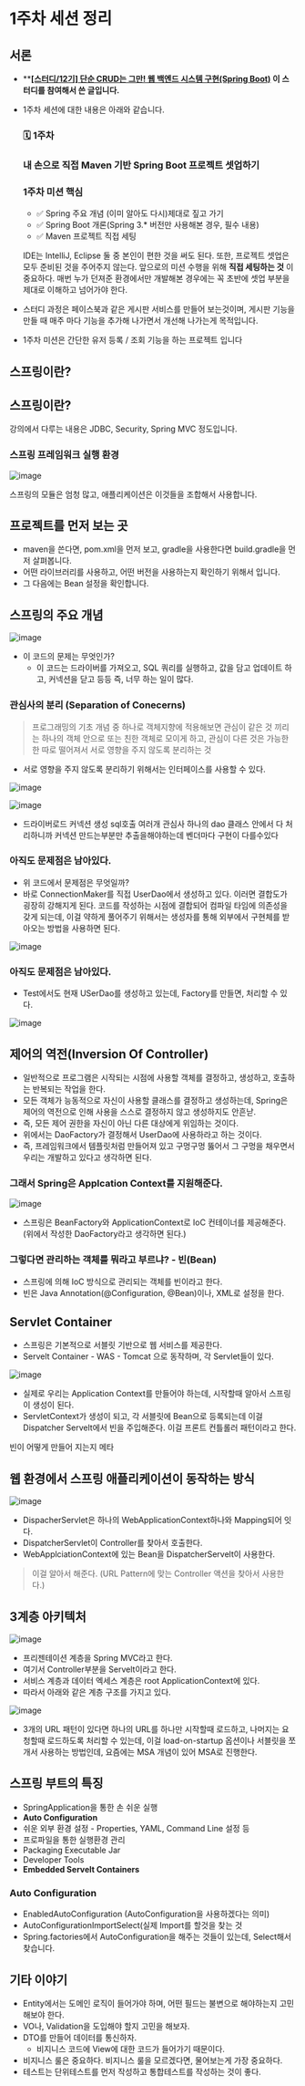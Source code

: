 # 1주차 세션 정리

## 서론

- ****[[스터디/12기] 단순 CRUD는 그만! 웹 백엔드 시스템 구현(Spring Boot)](https://programmers.co.kr/learn/courses/13469) 이 스터디를 참여해서 쓴 글입니다.**
- 1주차 세션에 대한 내용은 아래와 같습니다.
    
    ### **🗓 1주차**
    
    ### **내 손으로 직접 Maven 기반 Spring Boot 프로젝트 셋업하기**
    
    ### **1주차 미션 핵심**
    
    - ✅ Spring 주요 개념 (이미 알아도 다시)제대로 짚고 가기
    - ✅ Spring Boot 개론(Spring 3.* 버전만 사용해본 경우, 필수 내용)
    - ✅ Maven 프로젝트 직접 세팅
    
    IDE는 IntelliJ, Eclipse 둘 중 본인이 편한 것을 써도 된다. 또한, 프로젝트 셋업은 모두 준비된 것을 주어주지 않는다. 앞으로의 미션 수행을 위해 **직접 세팅하는 것** 이 중요하다. 매번 누가 던져준 환경에서만 개발해본 경우에는 꼭 초반에 셋업 부분을 제대로 이해하고 넘어가야 한다.
    
- 스터디 과정은 페이스북과 같은 게시판 서비스를 만들어 보는것이며, 게시판 기능을 만들 때 매주 마다 기능을 추가해 나가면서 개선해 나가는게 목적입니다.
- 1주차 미션은 간단한 유저 등록 / 조회 기능을 하는 프로젝트 입니다

## 스프링이란?

## 스프링이란?

강의에서 다루는 내용은 JDBC, Security, Spring MVC 정도입니다.

### 스프링 프레임워크 실행 환경

![image](https://user-images.githubusercontent.com/53366407/156082438-1aef7bea-d0ff-4e2f-b2d8-7b0f95bedee7.png)

스프링의 모듈은 엄청 많고, 애플리케이션은 이것들을 조합해서 사용합니다.

## 프로젝트를 먼저 보는 곳

- maven을 쓴다면, pom.xml을 먼저 보고, gradle을 사용한다면 build.gradle을 먼저 살펴봅니다.
- 어떤 라이브러리를 사용하고, 어떤 버전을 사용하는지 확인하기 위해서 입니다.
- 그 다음에는 Bean 설정을 확인합니다.

## 스프링의 주요 개념

![image](https://user-images.githubusercontent.com/53366407/156082502-adb6aadb-f9f8-4352-8abb-d7f47489eb61.png)

- 이 코드의 문제는 무엇인가?
    - 이 코드는 드라이버를 가져오고, SQL 쿼리를 실행하고, 값을 담고 업데이트 하고, 커넥션을 닫고 등등 즉, 너무 하는 일이 많다.

### 관심사의 분리 (Separation of Conecerns)

> 프로그래밍의 기초 개념 중 하나로 객체지향에 적용해보면 관심이 같은 것 끼리는 하나의 객체 안으로 또는 친한 객체로 모이게 하고, 관심이 다른 것은 가능한 한 따로 떨어져서 서로 영향을 주지 않도록 분리하는 것
> 
- 서로 영향을 주지 않도록 분리하기 위해서는 인터페이스를 사용할 수 있다.

![image](https://user-images.githubusercontent.com/53366407/156082542-ea123f86-2766-45b4-8fae-f8055a2201d3.png)

![image](https://user-images.githubusercontent.com/53366407/156082550-7a0fab82-aea7-44b3-bc71-b1c815ad116c.png)
- 드라이버로드 커넥션 생성 sql호출 여러개 관심사 하나의 dao 클래스 안에서 다 처리하니까 커넥션 만드는부분만 추출을해야하는데 벤더마다 구현이 다를수있다

### 아직도 문제점은 남아있다.

- 위 코드에서 문제점은 무엇일까?
- 바로 ConnectionMaker를 직접 UserDao에서 생성하고 있다. 이러면 결합도가 굉장히 강해지게 된다. 코드를 작성하는 시점에 결합되어 컴파일 타임에 의존성을 갖게 되는데, 이걸 약하게 풀어주기 위해서는 생성자를 통해 외부에서 구현체를 받아오는 방법을 사용하면 된다.

![image](https://user-images.githubusercontent.com/53366407/156082575-0155e57c-91bc-49bf-b3c3-127cb428c34b.png)

### 아직도 문제점은 남아있다.

- Test에서도 현재 USerDao를 생성하고 있는데, Factory를 만들면, 처리할 수 있다.

![image](https://user-images.githubusercontent.com/53366407/156082583-71b053cd-2aeb-40a1-8627-f81fe7e2dcf4.png)

## 제어의 역전(Inversion Of Controller)

- 일반적으로 프로그램은 시작되는 시점에 사용할 객체를 결정하고, 생성하고, 호출하는 반복되는 작업을 한다.
- 모든 객체가 능동적으로 자신이 사용할 클래스를 결정하고 생성하는데, Spring은 제어의 역전으로 인해 사용을 스스로 결정하지 않고 생성하지도 안흔낟.
- 즉, 모든 제어 권한을 자신이 아닌 다른 대상에게 위임하는 것이다.
- 위에서는 DaoFactory가 결정해서 UserDao에 사용하라고 하는 것이다.
- 즉, 프레임워크에서 템플릿처럼 만들어져 있고 구멍구멍 뚫어서 그 구멍을 채우면서 우리는 개발하고 있다고 생각하면 된다.

### 그래서 Spring은 Applcation Context를 지원해준다.

![image](https://user-images.githubusercontent.com/53366407/156082656-97164d9f-c455-4531-9836-864020f864e7.png)

- 스프링은 BeanFactory와 ApplicationContext로 IoC 컨테이너를 제공해준다. (위에서 작성한 DaoFactory라고 생각하면 된다.)

### 그렇다면 관리하는 객체를 뭐라고 부르냐? - 빈(Bean)

- 스프링에 의해 IoC 방식으로 관리되는 객체를 빈이라고 한다.
- 빈은 Java Annotation(@Configuration, @Bean)이나, XML로 설정을 한다.

## Servlet Container

- 스프링은 기본적으로 서블릿 기반으로 웹 서비스를 제공한다.
- Servelt Container - WAS - Tomcat 으로 동작하며, 각 Servlet들이 있다.

![image](https://user-images.githubusercontent.com/53366407/156082672-b28c597b-13a1-46db-b517-67e1b8d090d2.png)

- 실제로 우리는 Application Context를 만들어야 하는데, 시작할때 알아서 스프링이 생성이 된다.
- ServletContext가 생성이 되고, 각 서블릿에 Bean으로 등록되는데 이걸 Dispatcher Servelt에서 빈을 주입해준다. 이걸 프론트 컨틀롤러 패턴이라고 한다.

빈이 어떻게 만들어 지는지 메타

## 웹 환경에서 스프링 애플리케이션이 동작하는 방식

![image](https://user-images.githubusercontent.com/53366407/156082687-67a7b10e-61be-430b-a70c-f24b2d050c6d.png)

- DispacherServlet은 하나의 WebApplicationContext하나와 Mapping되어 잇다.
- DispatcherServlet이 Controller를 찾아서 호출한다.
- WebApplciationContext에 있는 Bean을 DispatcherServelt이 사용한다.

> 이걸 알아서 해준다. (URL Pattern에 맞는 Controller 액션을 찾아서 사용한다.)
> 

## 3계층 아키텍처

![image](https://user-images.githubusercontent.com/53366407/156082704-4866c0df-8113-4ba9-b855-7b7735f3a254.png)

- 프리젠테이션 계층을 Spring MVC라고 한다.
- 여기서 Controller부분을 Servelt이라고 한다.
- 서비스 계층과 데이터 엑세스 계층은 root ApplicationContext에 있다.
- 따라서 아래와 같은 계층 구조를 가지고 있다.

![image](https://user-images.githubusercontent.com/53366407/156082722-21209adc-7b72-492e-a19a-a558b257ebd6.png)

- 3개의 URL 패턴이 있다면 하나의 URL를 하나만 시작할때 로드하고, 나머지는 요청할때 로드하도록 처리할 수 있는데, 이걸 load-on-startup 옵션이나 서블릿을 쪼개서 사용하는 방법인데, 요즘에는 MSA 개념이 있어 MSA로 진행한다.

## 스프링 부트의 특징

- SpringApplication을 통한 손 쉬운 실행
- **Auto Configuration**
- 쉬운 외부 환경 설정 - Properties, YAML, Command Line 설정 등
- 프로파일을 통한 실행환경 관리
- Packaging Executable Jar
- Developer Tools
- **Embedded Servelt Containers**

### Auto Configuration

- EnabledAutoConfiguration (AutoConfiguration을 사용하겠다는 의미)
- AutoConfigurationImportSelect(실제 Import를 할것을 찾는 것
- Spring.factories에서 AutoConfiguration을 해주는 것들이 있는데, Select해서 찾습니다.

## 기타 이야기

- Entity에서는 도메인 로직이 들어가야 하며, 어떤 필드는 불변으로 해야하는지 고민 해보야 한다.
- VO나, Validation을 도입해야 할지 고민을 해보자.
- DTO를 만들어 데이터를 통신하자.
    - 비지니스 코드에 View에 대한 코드가 들어가기 때문이다.
- 비지니스 룰은 중요하다. 비지니스 룰을 모르겠다면, 물어보는게 가장 중요하다.
- 테스트는 단위테스트를 먼저 작성하고 통합테스트를 작성하는 것이 좋다.

